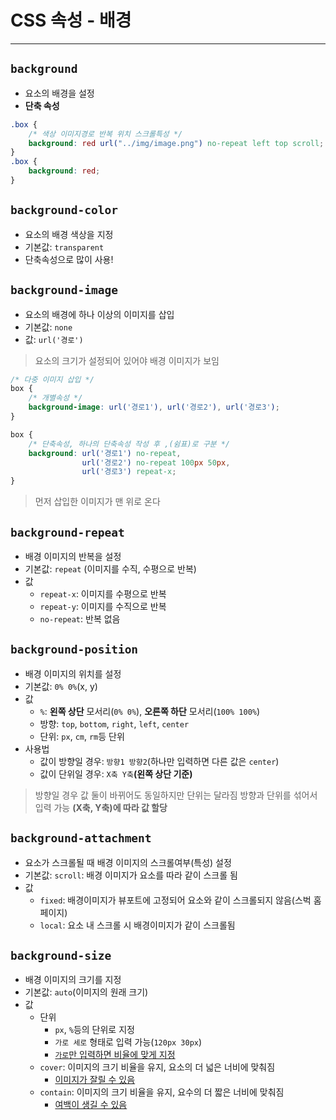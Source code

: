 # CSS 속성 - 배경
---

## `background`
* 요소의 배경을 설정
* **단축 속성**
```CSS
.box {
	/* 색상 이미지경로 반복 위치 스크롤특성 */
	background: red url("../img/image.png") no-repeat left top scroll;
}
.box {
	background: red;
}
```

## `background-color`
* 요소의 배경 색상을 지정
* 기본값: `transparent`
* 단축속성으로 많이 사용!

## `background-image`
* 요소의 배경에 하나 이상의 이미지를 삽입
* 기본값: `none`
* 값: `url('경로')`

> 요소의 크기가 설정되어 있어야 배경 이미지가 보임

```CSS
/* 다중 이미지 삽입 */
box {
	/* 개별속성 */
	background-image: url('경로1'), url('경로2'), url('경로3');
}

box {
	/* 단축속성, 하나의 단축속성 작성 후 ,(쉼표)로 구분 */
	background: url('경로1') no-repeat, 
				url('경로2') no-repeat 100px 50px,
				url('경로3') repeat-x;
}
```

> 먼저 삽입한 이미지가 맨 위로 온다

## `background-repeat`
* 배경 이미지의 반복을 설정
* 기본값: `repeat` (이미지를 수직, 수평으로 반복)
* 값	
	* `repeat-x`: 이미지를 수평으로 반복
	* `repeat-y`: 이미지를 수직으로 반복
	* `no-repeat`: 반복 없음

## `background-position`
* 배경 이미지의 위치를 설정
* 기본값: `0% 0%`(x, y)
* 값
	* `%`: **왼쪽 상단** 모서리(`0% 0%`), **오른쪽 하단** 모서리(`100% 100%`)
	* 방향: `top`, `bottom`, `right`, `left`, `center`
	* 단위: `px`, `cm`, `rm`등 단위
* 사용법
	* 값이 방향일 경우: `방향1 방향2`(하나만 입력하면 다른 값은 `center`)
	* 값이 단위일 경우: `X축 Y축`**(왼쪽 상단 기준)**

> 방향일 경우 값 둘이 바뀌어도 동일하지만 단위는 달라짐
> 방향과 단위를 섞어서 입력 가능 **(X축, Y축)에 따라 값 할당**

## `background-attachment`
* 요소가 스크롤될 때 배경 이미지의 스크롤여부(특성) 설정
* 기본값: `scroll`: 배경 이미지가 요소를 따라 같이 스크롤 됨
* 값
	* `fixed`: 배경이미지가 뷰포트에 고정되어 요소와 같이 스크롤되지 않음(스벅 홈페이지)
	* `local`: 요소 내 스크롤 시 배경이미지가 같이 스크롤됨

## `background-size`
* 배경 이미지의 크기를 지정
* 기본값: `auto`(이미지의 원래 크기)
* 값
	* 단위
		- `px`, `%`등의 단위로 지정
		- `가로 세로` 형태로 입력 가능(`120px 30px`)
		- <ins>`가로`만 입력하면 비율에 맞게 지정</ins>
	* `cover`: 이미지의 크기 비율을 유지, 요소의 더 넓은 너비에 맞춰짐
		- <ins>이미지가 잘릴 수 있음</ins>
	* `contain`: 이미지의 크기 비율을 유지, 요수의 더 짧은 너비에 맞춰짐
		- <ins>여백이 생길 수 있음</ins>